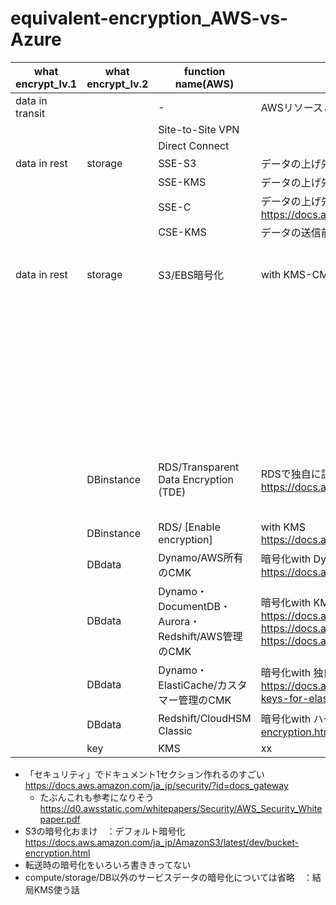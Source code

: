 # equivalent-encryption_AWS-vs-Azure

|what encrypt_lv.1|what encrypt_lv.2|function name(AWS)|detail|function name(Azure)|detail|
|---|---|---|---|---|---|
|data in transit||-|AWSリソースとの通信をSSL/TLSでやる|||
|||Site-to-Site VPN||||
|||Direct Connect||||
|data in rest|storage|SSE-S3|データの上げ先で暗号化 with S3のキー <https://docs.aws.amazon.com/ja_jp/AmazonS3/latest/dev/UsingServerSideEncryption.html>|||
|||SSE-KMS|データの上げ先で暗号化 with KMSのキー <https://docs.aws.amazon.com/ja_jp/AmazonS3/latest/dev/UsingKMSEncryption.html>|||
|||SSE-C|データの上げ先で暗号化 with 独自キー <https://docs.aws.amazon.com/ja_jp/AmazonS3/latest/dev/ServerSideEncryptionCustomerKeys.html>|||
|||CSE-KMS|データの送信前に暗号化 with KMS <https://docs.aws.amazon.com/ja_jp/AmazonS3/latest/dev/UsingClientSideEncryption.html>|||
|data in rest|storage|S3/EBS暗号化|with KMS-CMK <https://docs.aws.amazon.com/ja_jp/AWSEC2/latest/UserGuide/EBSEncryption.html>|Storage Service Encryption|with Key Vault-CMK,etc. <https://docs.microsoft.com/ja-jp/azure/storage/common/storage-service-encryption#about-encryption-key-management>|
|||||Blob-client side encryption|with Key Vault-CEK,etc. <https://docs.microsoft.com/ja-jp/azure/storage/blobs/storage-encrypt-decrypt-blobs-key-vault>|
|||||Disk Encryption-SSE|with Key Vault-CMK <https://docs.microsoft.com/ja-jp/azure/virtual-machines/windows/disk-encryption#about-encryption-key-management>|
||DBinstance|RDS/Transparent Data Encryption (TDE)|RDSで独自に証明書を生成、暗号化 <https://docs.aws.amazon.com/ja_jp/AmazonRDS/latest/UserGuide/Appendix.SQLServer.Options.TDE.html>|Transparent Data Encryption (TDE)|with Key Vault or BYOK <https://docs.microsoft.com/ja-jp/azure/azure-sql/database/transparent-data-encryption-tde-overview?tabs=azure-portal>
||DBinstance|RDS/ [Enable encryption]|with KMS <https://docs.aws.amazon.com/ja_jp/AmazonRDS/latest/UserGuide/Overview.Encryption.html#Overview.Encryption.Enabling>|||
||DBdata|Dynamo/AWS所有のCMK|暗号化with Dynamo独自のキー <https://docs.aws.amazon.com/ja_jp/amazondynamodb/latest/developerguide/encryption.howitworks.html>|||
||DBdata|Dynamo・DocumentDB・Aurora・Redshift/AWS管理のCMK|暗号化with KMS-CMK <https://docs.aws.amazon.com/ja_jp/amazondynamodb/latest/developerguide/encryption.howitworks.html> <https://docs.aws.amazon.com/ja_jp/documentdb/latest/developerguide/encryption-at-rest.html> <https://docs.aws.amazon.com/ja_jp/AmazonRDS/latest/AuroraUserGuide/Overview.Encryption.html#Overview.Encryption.Enabling> <https://docs.aws.amazon.com/ja_jp/redshift/latest/mgmt/working-with-db-encryption.html#working-with-aws-kms>|||
||DBdata|Dynamo・ElastiCache/カスタマー管理のCMK|暗号化with 独自キー <https://docs.aws.amazon.com/ja_jp/amazondynamodb/latest/developerguide/encryption.howitworks.html> <https://docs.aws.amazon.com/ja_jp/AmazonElastiCache/latest/red-ug/at-rest-encryption.html#using-customer-managed-keys-for-elasticache-security>|||
||DBdata|Redshift/CloudHSM Classic|暗号化with ハードウェアセキュリティモジュール <https://docs.aws.amazon.com/ja_jp/redshift/latest/mgmt/working-with-db-encryption.html#working-with-HSM>|||
||key|KMS|xx|Key Vault|xx|

* 「セキュリティ」でドキュメント1セクション作れるのすごい <https://docs.aws.amazon.com/ja_jp/security/?id=docs_gateway>
    * たぶんこれも参考になりそう <https://d0.awsstatic.com/whitepapers/Security/AWS_Security_Whitepaper.pdf>
* S3の暗号化おまけ　：デフォルト暗号化 <https://docs.aws.amazon.com/ja_jp/AmazonS3/latest/dev/bucket-encryption.html>
* 転送時の暗号化をいろいろ書ききってない
* compute/storage/DB以外のサービスデータの暗号化については省略　：結局KMS使う話